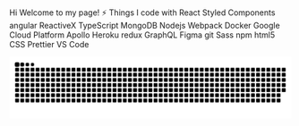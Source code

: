  Hi
Welcome to my page!
⚡ Things I code with
React Styled Components angular ReactiveX TypeScript MongoDB Nodejs Webpack Docker Google Cloud Platform Apollo Heroku redux GraphQL Figma git Sass npm html5 CSS Prettier VS Code

<img alt="contribution" src="https://github.com/Aruln3/Aruln3/blob/main/github-contribution-grid-snake.svg" />


